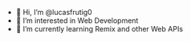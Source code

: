 - 👋 Hi, I’m @lucasfrutig0
- 👀 I’m interested in Web Development
- 🌱 I’m currently learning Remix and other Web APIs
<!-- - 💞️ I’m looking to collaborate on ...
- 📫 How to reach me ... -->

<!---
lucasfrutig0/lucasfrutig0 is a ✨ special ✨ repository because its `README.md` (this file) appears on your GitHub profile.
You can click the Preview link to take a look at your changes.
--->
